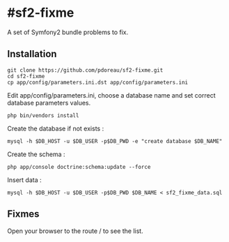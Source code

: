 #sf2-fixme
=========

A set of Symfony2 bundle problems to fix.

## Installation
```
git clone https://github.com/pdoreau/sf2-fixme.git
cd sf2-fixme
cp app/config/parameters.ini.dst app/config/parameters.ini
```

Edit app/config/parameters.ini, choose a database name and set correct database parameters values.

```
php bin/vendors install
```

Create the database if not exists :

```mysql -h $DB_HOST -u $DB_USER -p$DB_PWD -e "create database $DB_NAME" ```

Create the schema :

``` php app/console doctrine:schema:update --force ```

Insert data :

```mysql -h $DB_HOST -u $DB_USER -p$DB_PWD $DB_NAME < sf2_fixme_data.sql  ```

## Fixmes
 Open your browser to the route / to see the list.